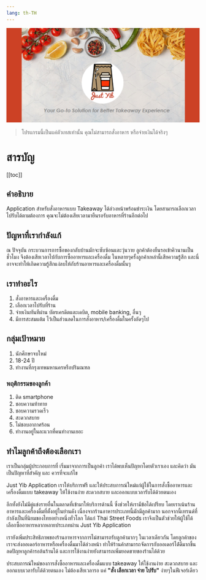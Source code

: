 ```yaml
---
lang: th-TH
---
```


![cover](./assets/cover.png)

> โปรแกรมนี้เป็นแค่ตัวเทสเท่านั้น
> คุณไม่สามารถสั่งอาหาร หรือจ่ายเงินได้จริงๆ

# สารบัญ

[[toc]]

## คำอธิบาย

Application สำหรับสั่งอาหารแบบ Takeaway ได้ล่วงหน้าพร้อมชำระเงิน โดยสามารถเลือกเวลาไปรับได้ตามต้องการ คุณจะไม่ต้องเสียเวลามายืนรอรับอาหารที่ร้านอีกต่อไป

## ปัญหาที่เรากำลังแก้

ณ ปัจจุบัน กระบวนการการซื้อของกลับบ้านมักจะซับซ้อนและวุ่นวาย ลูกค้าต้องยืนรอเข้าคิวนานเป็นชั่วโมง จึงต้องเสียเวลาไปกับการซื้ออาหารและเครื่องดื่ม  ในหลายๆครั้งลูกค้าเหล่านี้เสียความรู้สึก และนี่อาจจะทำให้เกิดความรู้สึกแง่ลบให้กับร้านอาหารและเครื่องดื่มนั้นๆ

## เราทำอะไร

1. สั่งอาหารและเครื่องดื่ม
2. เลือกเวลาไปรับที่ร้าน
3. จ่ายเงินทันทีผ่าน บัตรเครดิตและเดบิต, mobile banking, อื่นๆ
4. มีการสะสมแต้ม ไว้เป็นส่วนลดในการสั่งอาหาร/เครื่องดื่มในครั้งถัดๆไป

## กลุ่มเป้าหมาย

1. นักศึกษาจบใหม่
2. 18-24 ปี
3. ทำงานที่กรุงเทพมหานครหรือปริมณฑล 

### พฤติกรรมของลูกค้า

1. ติด smartphone
2. ชอบความท้าทาย
3. ชอบความรวดเร็ว
4. สะดวกสบาย
5. ไม่ชอบอากาศร้อน
6. ทำงานอยู่ในละแวกที่คนทำงานเยอะ

## ทำไมลูกค้าถึงต้องเลือกเรา

เราเป็นกลุ่มผู้ประกอบการที่ เริ่มมาจากการเป็นลูกค้า เราได้พบเห็นปัญหาโดยตัวเราเอง และคิดว่า มันเป็นปัญหาที่สำคัญ และ ควรที่จะแก้ไข 

Just Yib Application เราให้บริการฟรี และให้ประสบการณ์ใหม่แก่ผู้ใช้ในการสั่งซื้ออาหารและเครื่องดื่มแบบ takeaway ให้ใช้งานง่าย สะดวกสบาย และออกแบบเวลารับได้ด้วยตนเอง

อีกทั้งยังไม่มีคู่แข่งรายอื่นในตลาดที่เข้ามาให้บริการด้านนี้ ซึ่งช่วยให้เรามีข้อได้เปรียบ โดยเราเน้นร้านอาหารและเครื่องดื่มที่ตั้งอยู่ในย่านดัง เนื่องจากร้านอาหารประเภทนี้มักมีลูกค้ามาก นอกจากนี้เทรนด์ที่กำลังเป็นที่นิยมของไทยอย่างหนึ่งทั่วโลก ได้แก่ Thai Street Foods เราจึงเป็นตัวช่วยให้ผู้ใช้ได้เลือกซื้ออาหารหลากหลายประเภทผ่าน Just Yib Application

เรายังเพิ่มประสิทธิภาพของร้านอาหารจากการไม่สามารถรับลูกค้ามากๆ ในเวลาเดียวกัน โดยลูกค้าของเราจะส่งออเดอร์อาหารหรือเครื่องดื่มมาได้ล่วงหน้า ทำให้ร้านค้าสามารถจัดการกับออเดอร์ได้้ดีมากขึ้น ลดปัญหาลูกค้ารอล้นร้านได้ และการใช้งานง่ายยังสามารถเพิ่มยอดขายของร้านได้ด้วย

ประสบการณ์ใหม่ของการสั่งซื้ออาหารและเครื่องดื่มแบบ takeaway ให้ใช้งานง่าย สะดวกสบาย และออกแบบเวลารับได้ด้วยตนเอง
ไม่ต้องเสียเวลารอ แค่ **"สั่ง เลือกเวลา จ่าย ไปรับ"** ง่ายๆในฟีเจอร์เดียว

<FooterTh />
